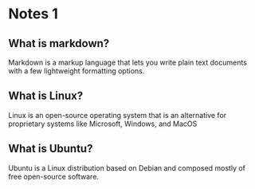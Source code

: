 # Notes 1

## What is markdown?
Markdown is a markup language that lets you write plain text documents with a few lightweight formatting options.
## What is Linux?
Linux is an open-source operating system that is an alternative for proprietary systems like Microsoft, Windows, and MacOS
## What is Ubuntu?
Ubuntu is a Linux distribution based on Debian and composed mostly of free open-source software.